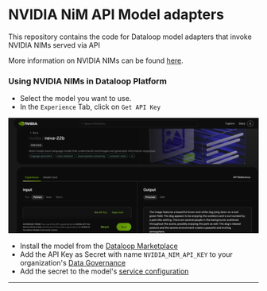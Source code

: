 # NVIDIA NiM API Model adapters

This repository contains the code for Dataloop model adapters that invoke NVIDIA NIMs served via API

More information on NVIDIA NIMs can be found [here](https://build.nvidia.com/explore/discover).

### Using NVIDIA NIMs in Dataloop Platform

- Select the model you want to use.
- In the `Experience` Tab, click on `Get API Key`

![Get API Key and Endpoint URL](assets/nim_api_key.png)

- Install the model from the [Dataloop Marketplace](https://docs.dataloop.ai/docs/marketplace)
- Add the API Key as Secret with name `NVIDIA_NIM_API_KEY` to your
  organization's [Data Governance](https://docs.dataloop.ai/docs/overview-1?highlight=data%20governance)
- Add the secret to the model's [service configuration](https://docs.dataloop.ai/docs/service-runtime#secrets-for-faas)

---